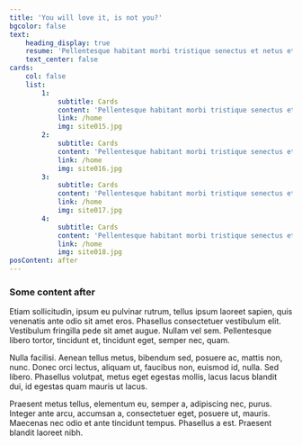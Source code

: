 ```yaml
---
title: 'You will love it, is not you?'
bgcolor: false
text:
    heading_display: true
    resume: 'Pellentesque habitant morbi tristique senectus et netus et malesuada fames ac turpis egestas. Vivamus in erat ut urna cursus vestibulum. Praesent nec nisl a purus blandit viverra. Donec pede justo, fringilla vel, aliquet nec, vulputate eget, arcu. Nullam dictum felis eu pede mollis pretium.'
    text_center: false
cards:
    col: false
    list:
        1:
            subtitle: Cards
            content: 'Pellentesque habitant morbi tristique senectus et netus et malesuada fames ac turpis egestas. Vivamus in erat ut urna cursus vestibulum. Praesent nec nisl a purus blandit viverra. Donec pede justo, fringilla vel, aliquet nec, vulputate eget, arcu. Nullam dictum felis eu pede mollis pretium.'
            link: /home
            img: site015.jpg
        2:
            subtitle: Cards
            content: 'Pellentesque habitant morbi tristique senectus et netus et malesuada fames ac turpis egestas. Vivamus in erat ut urna cursus vestibulum. Praesent nec nisl a purus blandit viverra. Donec pede justo, fringilla vel, aliquet nec, vulputate eget, arcu. Nullam dictum felis eu pede mollis pretium.'
            link: /home
            img: site016.jpg
        3:
            subtitle: Cards
            content: 'Pellentesque habitant morbi tristique senectus et netus et malesuada fames ac turpis egestas. Vivamus in erat ut urna cursus vestibulum. Praesent nec nisl a purus blandit viverra. Donec pede justo, fringilla vel, aliquet nec, vulputate eget, arcu. Nullam dictum felis eu pede mollis pretium.'
            link: /home
            img: site017.jpg
        4:
            subtitle: Cards
            content: 'Pellentesque habitant morbi tristique senectus et netus et malesuada fames ac turpis egestas. Vivamus in erat ut urna cursus vestibulum. Praesent nec nisl a purus blandit viverra. Donec pede justo, fringilla vel, aliquet nec, vulputate eget, arcu. Nullam dictum felis eu pede mollis pretium.'
            link: /home
            img: site018.jpg
posContent: after
---
```


### Some content after

Etiam sollicitudin, ipsum eu pulvinar rutrum, tellus ipsum laoreet sapien, quis venenatis ante odio sit amet eros. Phasellus consectetuer vestibulum elit. Vestibulum fringilla pede sit amet augue. Nullam vel sem. Pellentesque libero tortor, tincidunt et, tincidunt eget, semper nec, quam.

Nulla facilisi. Aenean tellus metus, bibendum sed, posuere ac, mattis non, nunc. Donec orci lectus, aliquam ut, faucibus non, euismod id, nulla. Sed libero. Phasellus volutpat, metus eget egestas mollis, lacus lacus blandit dui, id egestas quam mauris ut lacus.

Praesent metus tellus, elementum eu, semper a, adipiscing nec, purus. Integer ante arcu, accumsan a, consectetuer eget, posuere ut, mauris. Maecenas nec odio et ante tincidunt tempus. Phasellus a est. Praesent blandit laoreet nibh.